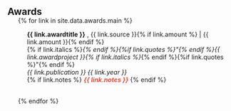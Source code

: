 <h2 id="publications" style="margin: 2px 0px -15px;">Awards</h2>

<div class="publications">
<ol class="bibliography">

{% for link in site.data.awards.main %}



  <div class="col-sm-9" style="position: relative;padding-right: 15px;padding-left: 20px;">
      <div class="title"><b>{{ link.awardtitle }}</b> , {{ link.source }}{% if link.amount %} | {{ link.amount }}{% endif %}</div>
      <div class="author">{% if link.italics %}<i>{% endif %}{%if link.quotes %}"{% endif %}{{ link.awardproject }}{% if link.italics %}</i>{% endif %}{%if link.quotes %}"{% endif %}</div>
      <div class="periodical"><em>{{ link.publication }} {{ link.year }}</em>
      </div>
    <div class="links">
      {% if link.notes %} 
      <strong> <i style="color:#e74d3c">{{ link.notes }}</i></strong>
      {% endif %}
    </div>
  </div>


<br>

{% endfor %}

</ol>
</div>

